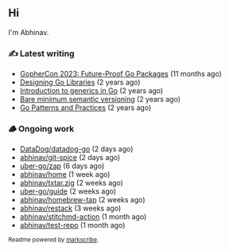 ## Hi

I'm Abhinav.

### ✍️ Latest writing


- [GopherCon 2023: Future-Proof Go Packages](https://abhinavg.net/2023/09/27/future-proof-packages/) (11 months ago)
- [Designing Go Libraries](https://abhinavg.net/2022/12/06/designing-go-libraries/) (2 years ago)
- [Introduction to generics in Go](https://abhinavg.net/2022/11/23/generics-intro/) (2 years ago)
- [Bare minimum semantic versioning](https://abhinavg.net/2022/11/07/semver/) (2 years ago)
- [Go Patterns and Practices](https://abhinavg.net/2022/09/19/go-patterns-and-practices-talk/) (2 years ago)

### 🪵 Ongoing work


- [DataDog/datadog-go](https://github.com/DataDog/datadog-go) (2 days ago)
- [abhinav/git-spice](https://github.com/abhinav/git-spice) (2 days ago)
- [uber-go/zap](https://github.com/uber-go/zap) (6 days ago)
- [abhinav/home](https://github.com/abhinav/home) (1 week ago)
- [abhinav/txtar.zig](https://github.com/abhinav/txtar.zig) (2 weeks ago)
- [uber-go/guide](https://github.com/uber-go/guide) (2 weeks ago)
- [abhinav/homebrew-tap](https://github.com/abhinav/homebrew-tap) (2 weeks ago)
- [abhinav/restack](https://github.com/abhinav/restack) (3 weeks ago)
- [abhinav/stitchmd-action](https://github.com/abhinav/stitchmd-action) (1 month ago)
- [abhinav/test-repo](https://github.com/abhinav/test-repo) (1 month ago)

<sub>Readme powered by [markscribe](https://github.com/muesli/markscribe).</sub>
